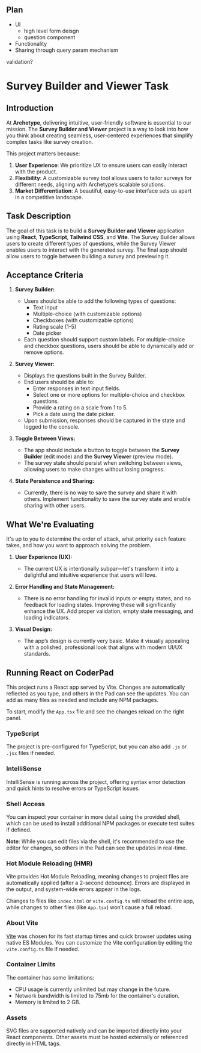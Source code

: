 ## Plan

- UI
  - high level form deisgn
  - question component
- Functionality
- Sharing through query param mechanism

validation?


# Survey Builder and Viewer Task

## Introduction

At **Archetype**, delivering intuitive, user-friendly software is essential to our mission. The **Survey Builder and Viewer** project is a way to look into how you think about creating seamless, user-centered experiences that simplify complex tasks like survey creation.

This project matters because:
1. **User Experience**: We prioritize UX to ensure users can easily interact with the product.
2. **Flexibility**: A customizable survey tool allows users to tailor surveys for different needs, aligning with Archetype’s scalable solutions.
3. **Market Differentiation**: A beautiful, easy-to-use interface sets us apart in a competitive landscape.

## Task Description

The goal of this task is to build a **Survey Builder and Viewer** application using **React**, **TypeScript**, **Tailwind CSS**, and **Vite**. The Survey Builder allows users to create different types of questions, while the Survey Viewer enables users to interact with the generated survey. The final app should allow users to toggle between building a survey and previewing it.

## Acceptance Criteria

1. **Survey Builder:**
   - Users should be able to add the following types of questions:
     - Text input
     - Multiple-choice (with customizable options)
     - Checkboxes (with customizable options)
     - Rating scale (1-5)
     - Date picker
   - Each question should support custom labels. For multiple-choice and checkbox questions, users should be able to dynamically add or remove options.

2. **Survey Viewer:**
   - Displays the questions built in the Survey Builder.
   - End users should be able to:
     - Enter responses in text input fields.
     - Select one or more options for multiple-choice and checkbox questions.
     - Provide a rating on a scale from 1 to 5.
     - Pick a date using the date picker.
   - Upon submission, responses should be captured in the state and logged to the console.

3. **Toggle Between Views:**
   - The app should include a button to toggle between the **Survey Builder** (edit mode) and the **Survey Viewer** (preview mode).
   - The survey state should persist when switching between views, allowing users to make changes without losing progress.

4. **State Persistence and Sharing:**
   - Currently, there is no way to save the survey and share it with others. Implement functionality to save the survey state and enable sharing with other users.

## What We're Evaluating
It's up to you to determine the order of attack, what priority each feature takes, and how you want to approach solving the problem.

1. **User Experience (UX):**
   - The current UX is intentionally subpar—let's transform it into a delightful and intuitive experience that users will love.
   
2. **Error Handling and State Management:**
   - There is no error handling for invalid inputs or empty states, and no feedback for loading states. Improving these will significantly enhance the UX. Add proper validation, empty state messaging, and loading indicators.

3. **Visual Design:**
   - The app’s design is currently very basic. Make it visually appealing with a polished, professional look that aligns with modern UI/UX standards.

## Running React on CoderPad

This project runs a React app served by Vite. Changes are automatically reflected as you type, and others in the Pad can see the updates. You can add as many files as needed and include any NPM packages.

To start, modify the `App.tsx` file and see the changes reload on the right panel.

### TypeScript

The project is pre-configured for TypeScript, but you can also add `.js` or `.jsx` files if needed.

### IntelliSense

IntelliSense is running across the project, offering syntax error detection and quick hints to resolve errors or TypeScript issues.

### Shell Access

You can inspect your container in more detail using the provided shell, which can be used to install additional NPM packages or execute test suites if defined.

**Note**: While you can edit files via the shell, it's recommended to use the editor for changes, so others in the Pad can see the updates in real-time.

### Hot Module Reloading (HMR)

Vite provides Hot Module Reloading, meaning changes to project files are automatically applied (after a 2-second debounce). Errors are displayed in the output, and system-wide errors appear in the logs.

Changes to files like `index.html` or `vite.config.ts` will reload the entire app, while changes to other files (like `App.tsx`) won’t cause a full reload.

### About Vite

[Vite](https://vitejs.dev) was chosen for its fast startup times and quick browser updates using native ES Modules. You can customize the Vite configuration by editing the `vite.config.ts` file if needed.

### Container Limits

The container has some limitations:
- CPU usage is currently unlimited but may change in the future.
- Network bandwidth is limited to 75mb for the container's duration.
- Memory is limited to 2 GB.

### Assets

SVG files are supported natively and can be imported directly into your React components. Other assets must be hosted externally or referenced directly in HTML tags.
